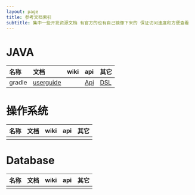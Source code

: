 ```yaml
---
layout: page
title: 参考文档索引
subtitle: 集中一些开发资源文档 有官方的也有自己镜像下来的 保证访问速度和方便查看
---
```




# JAVA

|   名称    |     文档 |    wiki  |    api   |    其它   |
|:---------|:---------|:---------|:---------|:---------|
| gradle| [userguide](http://web.static.tiqiua.com/docs/java/gradle/2.14/userguide/userguide.html) |  | [Api](http://web.static.tiqiua.com/docs/java/gradle/2.14/javadoc/index.html) | [DSL](http://web.static.tiqiua.com/docs/java/gradle/2.14/dsl/index.html) |


# 操作系统

|   名称    |     文档 |    wiki  |    api   |    其它   |
|:---------|:---------|:---------|:---------|:---------|
|  |  |  |  |  |


# Database

|   名称    |     文档 |    wiki  |    api   |    其它   |
|:---------|:---------|:---------|:---------|:---------|
|  |  |  |  |  |



